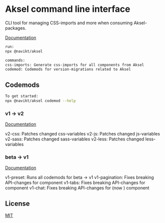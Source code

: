 # Aksel command line interface

CLI tool for managing CSS-imports and more when consuming Aksel-packages.

[Documentation](https://aksel.nav.no/preview/grunnleggende/kode/kommandolinje)

```bash
run:
npx @navikt/aksel

commands:
css-imports: Generate css-imports for all components from Aksel
codemod: Codemods for version-migrations related to Aksel
```

## Codemods

```bash
To get started:
npx @navikt/aksel codemod --help
```

### v1 -> v2

[Documentation](https://aksel.nav.no/grunnleggende/kode/migrering#h76f47744d112)

v2-css: Patches changed css-variables
v2-js: Patches changed js-variables
v2-sass: Patches changed sass-variables
v2-less: Patches changed less-variables

### beta -> v1

[Documentation](https://aksel.nav.no/grunnleggende/kode/migrering#h50d54a5af8c1)

v1-preset: Runs all codemods for beta -> v1
v1-pagination: Fixes breaking API-changes for <Pagination /> component
v1-tabs: Fixes breaking API-changes for <Tabs /> component
v1-chat: Fixes breaking API-changes for <SpeechBubble /> (now <Chat/>) component

## License

[MIT](https://github.com/navikt/aksel/blob/main/LICENCE)
